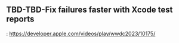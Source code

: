 ## TBD-TBD-Fix failures faster with Xcode test reports

: https://developer.apple.com/videos/play/wwdc2023/10175/